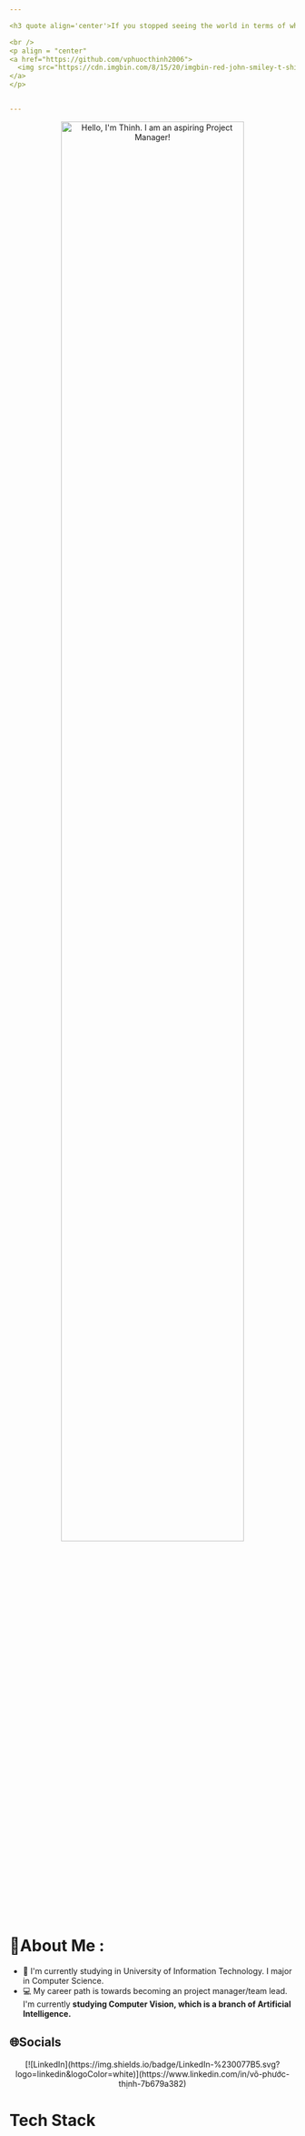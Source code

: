 ```yaml
---

<h3 quote align='center'>If you stopped seeing the world in terms of what you like and what you dislike, and saw things for what they truly are in themselves, you would find a great deal more peace in your life</h3 quote>

<br /> 
<p align = "center"
<a href="https://github.com/vphuocthinh2006">
  <img src="https://cdn.imgbin.com/8/15/20/imgbin-red-john-smiley-t-shirt-emoticon-red-x-yjuKyAqgQsu2QRf6a0ZHE0bBb.jpg" width="250">
</a>
</p>


---
```



<p align="center"><a href="https://anuraghazra.github.io"><img width="80%" alt="Hello, I'm Thinh. I am an aspiring Project Manager!" src="./assets/gh-readme-header.png" /></a></p>

<br />

# 💫About Me :
- 🔭 I'm currently studying in University of Information Technology. I major in Computer Science.
- 💻 My career path is towards becoming an project manager/team lead. I'm currently **studying Computer Vision, which is a branch of Artificial Intelligence.**

## 🌐Socials
<p align="center">
[![LinkedIn](https://img.shields.io/badge/LinkedIn-%230077B5.svg?logo=linkedin&logoColor=white)](https://www.linkedin.com/in/võ-phước-thịnh-7b679a382)
</p>

# Tech Stack
